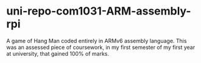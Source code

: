 # uni-repo-com1031-ARM-assembly-rpi

A game of Hang Man coded entirely in ARMv6 assembly language. This was an assessed piece of coursework, in my first semester of my first year at university, that gained 100% of
marks.
